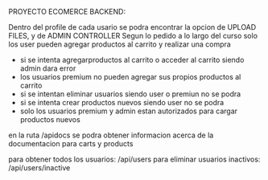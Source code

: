 PROYECTO ECOMERCE BACKEND:

Dentro del profile de cada usario se podra encontrar la opcion de UPLOAD FILES, y de ADMIN CONTROLLER
Segun lo pedido a lo largo del curso solo los user pueden agregar productos al carrito y realizar una compra
- si se intenta agregarproductos al carrito o acceder al carrito siendo admin dara error 
- los usuarios premium no pueden agregar sus propios productos al carrito
- si se intentan eliminar usuarios siendo user o premiun no se podra
- si se intenta crear productos nuevos siendo user no se podra 
- solo los usuarios premium y admin estan autorizados para cargar productos nuevos 
 

en la ruta /apidocs se podra obtener informacion acerca de la documentacion para carts y products

para obtener todos los usuarios: /api/users
para eliminar usuarios inactivos: /api/users/inactive

